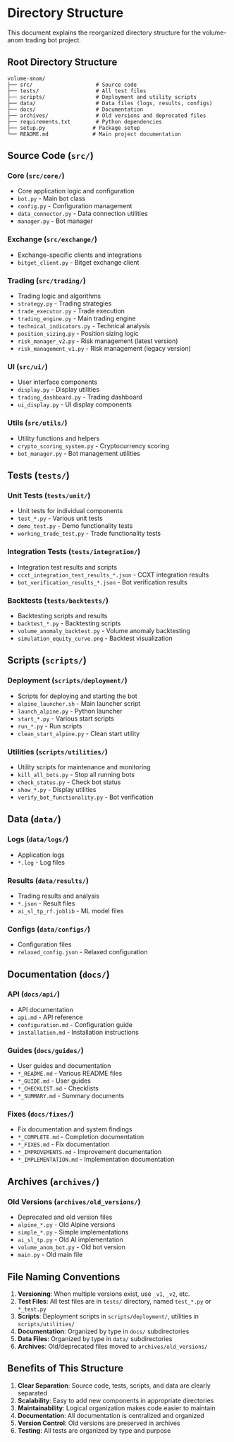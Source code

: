 # Directory Structure

This document explains the reorganized directory structure for the volume-anom trading bot project.

## Root Directory Structure

```
volume-anom/
├── src/                    # Source code
├── tests/                  # All test files
├── scripts/                # Deployment and utility scripts
├── data/                   # Data files (logs, results, configs)
├── docs/                   # Documentation
├── archives/               # Old versions and deprecated files
├── requirements.txt        # Python dependencies
├── setup.py               # Package setup
└── README.md              # Main project documentation
```

## Source Code (`src/`)

### Core (`src/core/`)
- Core application logic and configuration
- `bot.py` - Main bot class
- `config.py` - Configuration management
- `data_connector.py` - Data connection utilities
- `manager.py` - Bot manager

### Exchange (`src/exchange/`)
- Exchange-specific clients and integrations
- `bitget_client.py` - Bitget exchange client

### Trading (`src/trading/`)
- Trading logic and algorithms
- `strategy.py` - Trading strategies
- `trade_executor.py` - Trade execution
- `trading_engine.py` - Main trading engine
- `technical_indicators.py` - Technical analysis
- `position_sizing.py` - Position sizing logic
- `risk_manager_v2.py` - Risk management (latest version)
- `risk_management_v1.py` - Risk management (legacy version)

### UI (`src/ui/`)
- User interface components
- `display.py` - Display utilities
- `trading_dashboard.py` - Trading dashboard
- `ui_display.py` - UI display components

### Utils (`src/utils/`)
- Utility functions and helpers
- `crypto_scoring_system.py` - Cryptocurrency scoring
- `bot_manager.py` - Bot management utilities

## Tests (`tests/`)

### Unit Tests (`tests/unit/`)
- Unit tests for individual components
- `test_*.py` - Various unit tests
- `demo_test.py` - Demo functionality tests
- `working_trade_test.py` - Trade functionality tests

### Integration Tests (`tests/integration/`)
- Integration test results and scripts
- `ccxt_integration_test_results_*.json` - CCXT integration results
- `bot_verification_results_*.json` - Bot verification results

### Backtests (`tests/backtests/`)
- Backtesting scripts and results
- `backtest_*.py` - Backtesting scripts
- `volume_anomaly_backtest.py` - Volume anomaly backtesting
- `simulation_equity_curve.png` - Backtest visualization

## Scripts (`scripts/`)

### Deployment (`scripts/deployment/`)
- Scripts for deploying and starting the bot
- `alpine_launcher.sh` - Main launcher script
- `launch_alpine.py` - Python launcher
- `start_*.py` - Various start scripts
- `run_*.py` - Run scripts
- `clean_start_alpine.py` - Clean start utility

### Utilities (`scripts/utilities/`)
- Utility scripts for maintenance and monitoring
- `kill_all_bots.py` - Stop all running bots
- `check_status.py` - Check bot status
- `show_*.py` - Display utilities
- `verify_bot_functionality.py` - Bot verification

## Data (`data/`)

### Logs (`data/logs/`)
- Application logs
- `*.log` - Log files

### Results (`data/results/`)
- Trading results and analysis
- `*.json` - Result files
- `ai_sl_tp_rf.joblib` - ML model files

### Configs (`data/configs/`)
- Configuration files
- `relaxed_config.json` - Relaxed configuration

## Documentation (`docs/`)

### API (`docs/api/`)
- API documentation
- `api.md` - API reference
- `configuration.md` - Configuration guide
- `installation.md` - Installation instructions

### Guides (`docs/guides/`)
- User guides and documentation
- `*_README.md` - Various README files
- `*_GUIDE.md` - User guides
- `*_CHECKLIST.md` - Checklists
- `*_SUMMARY.md` - Summary documents

### Fixes (`docs/fixes/`)
- Fix documentation and system findings
- `*_COMPLETE.md` - Completion documentation
- `*_FIXES.md` - Fix documentation
- `*_IMPROVEMENTS.md` - Improvement documentation
- `*_IMPLEMENTATION.md` - Implementation documentation

## Archives (`archives/`)

### Old Versions (`archives/old_versions/`)
- Deprecated and old version files
- `alpine_*.py` - Old Alpine versions
- `simple_*.py` - Simple implementations
- `ai_sl_tp.py` - Old AI implementation
- `volume_anom_bot.py` - Old bot version
- `main.py` - Old main file

## File Naming Conventions

1. **Versioning**: When multiple versions exist, use `_v1`, `_v2`, etc.
2. **Test Files**: All test files are in `tests/` directory, named `test_*.py` or `*_test.py`
3. **Scripts**: Deployment scripts in `scripts/deployment/`, utilities in `scripts/utilities/`
4. **Documentation**: Organized by type in `docs/` subdirectories
5. **Data Files**: Organized by type in `data/` subdirectories
6. **Archives**: Old/deprecated files moved to `archives/old_versions/`

## Benefits of This Structure

1. **Clear Separation**: Source code, tests, scripts, and data are clearly separated
2. **Scalability**: Easy to add new components in appropriate directories
3. **Maintainability**: Logical organization makes code easier to maintain
4. **Documentation**: All documentation is centralized and organized
5. **Version Control**: Old versions are preserved in archives
6. **Testing**: All tests are organized by type and purpose
